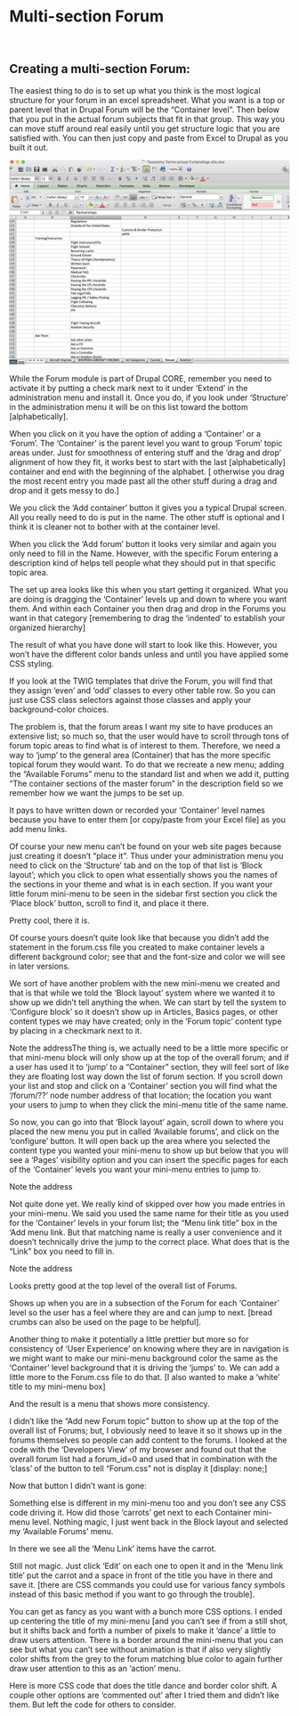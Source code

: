 
# Multi-section Forum

<br>

## Creating a multi-section Forum:

The easiest thing to do is to set up what you think is the most logical structure for your forum in an excel spreadsheet.  What you want is a top or parent level that in Drupal Forum will be the “Container level”.  Then below that you put in the actual forum subjects that fit in that group.  This way you can move stuff around real easily until you get structure logic that you are satisfied with.  You can then just copy and paste from Excel to Drupal as you built it out.

<img src="../modules/images/forum1.png"  width="550">

While the Forum module is part of Drupal CORE, remember you need to activate it by putting a check mark next to it under ‘Extend’ in the administration menu and install it.  Once you do, if you look under ‘Structure’ in the administration menu it will be on this list toward the bottom [alphabetically].

When you click on it you have the option of adding a ‘Container’ or a ‘Forum’.  The ‘Container’ is the parent level you want to group ‘Forum’ topic areas under.  Just for smoothness of entering stuff and the ‘drag and drop’ alignment of how they fit, it works best to start with the last [alphabetically] container and end with the beginning of the alphabet.  [ otherwise you drag the most recent entry you made past all the other stuff during a drag and drop and it gets messy to do.]



We you click the ‘Add container’ button it gives you a typical Drupal screen.  All you really need to do is put in the name.  The other stuff is optional and I think it is cleaner not to bother with at the container level.


When you click the ‘Add forum’ button it looks very similar and again you only need to fill in the Name.   However, with the specific Forum entering a description kind of helps tell people what they should put in that specific topic area.





The set up area looks like this when you start getting it organized.  What you are doing is dragging the ‘Container’ levels up and down to where you want them.  And within each Container you then drag and drop in the Forums you want in that category [remembering to drag the ‘indented’ to establish your organized hierarchy]


The result of what you have done will start to look like this.  However, you won’t have the different color bands unless and until you have applied some CSS styling.

If you look at the TWIG templates that drive the Forum, you will find that they assign ‘even’ and ‘odd’ classes to every other table row.  So you can just use CSS class selectors against those classes and apply your background-color choices.


The problem is, that the forum areas I want my site to have produces an extensive list; so much so, that the user would have to scroll through tons of forum topic areas to find what is of interest to them.  Therefore, we need a way to ‘jump’ to the general area (Container) that has the more specific topical forum they would want.  To do that we recreate a new menu; adding the “Available Forums” menu to the standard list and when we add it, putting “The container sections of the master forum” in the description field so we remember how we want the jumps to be set up.


It pays to have written down or recorded your ‘Container’ level names because you have to enter them [or copy/paste from your Excel file] as you add menu links.




Of course your new menu can’t be found on your web site pages because just creating it doesn’t “place it”.  Thus under your administration menu you need to click on the ‘Structure’ tab and on the top of that list is ‘Block layout’; which you click to open what essentially shows you the names of the sections in your theme and what is in each section.  If you want your little forum mini-menu to be seen in the sidebar first section you click the ‘Place block’ button, scroll to find it, and place it there.




Pretty cool, there it is.




Of course yours doesn’t quite look like that because you didn’t add the statement in the forum.css file you created to make container levels a different background color; see that and the font-size and color we will see in later versions.


We sort of have another problem with the new mini-menu we created and that is that while we told the ‘Block layout’ system where we wanted it to show up we didn’t tell anything the when.  We can start by tell the system to ‘Configure block’ so it doesn’t show up in Articles, Basics pages, or other content types we may have created; only in the ‘Forum topic’ content type by placing in a checkmark next to it.









Note the addressThe thing is, we actually need to be a little more specific or that mini-menu block will only show up at the top of the overall forum; and if a user has used it to ‘jump’ to a “Container” section, they will feel sort of like they are floating lost way down the list of forum section.  If you scroll down your list and stop and click on a ‘Container’ section you will find what the ‘/forum/??’ node number address of that location; the location you want your users to jump to when they click the mini-menu title of the same name.



So now, you can go into that ‘Block layout’ again, scroll down to where you placed the new menu you put in called ‘Available forums’, and click on the ‘configure’ button.  It will open back up the area where you selected the content type you wanted your mini-menu to show up but below that you will see a ‘Pages’ visibility option and you can insert the specific pages for each of the ‘Container’ levels you want your mini-menu entries to jump to.

Note the address


Not quite done yet.  We really kind of skipped over how you made entries in your mini-menu.  We said you used the same name for their title as you used for the ‘Container’ levels in your forum list; the “Menu link title” box in the ‘Add menu link.  But that matching name is really a user convenience and it doesn’t technically drive the jump to the correct place.  What does that is the “Link” box you need to fill in.


Note the address











Looks pretty good at the top level of the overall list of Forums.



Shows up when you are in a subsection of the Forum for each ‘Container’ level so the user has a feel where they are and can jump to next. [bread crumbs can also be used on the page to be helpful].













Another thing to make it potentially a little prettier but more so for consistency of ‘User Experience’ on knowing where they are in navigation is we might want to make our mini-menu background color the same as the ‘Container’ level background that it is driving the ‘jumps’ to.   We can add a little more to the Forum.css file to do that.  [I also wanted to make a ‘white’ title to my mini-menu box]


And the result is a menu that shows more consistency.







I didn’t like the “Add new Forum topic” button to show up at the top of the overall list of Forums; but, I obviously need to leave it so it shows up in the forums themselves so people can add content to the forums.  I looked at the code with the ‘Developers View’ of my browser and found out that the overall forum list had a forum_id=0 and used that in combination with the ‘class’ of the button to tell “Forum.css” not is display it [display: none;]



Now that button I didn’t want is gone:



Something else is different in my mini-menu too and you don’t see any CSS code driving it.  How did those ‘carrots’ get next to each Container mini-menu level.  Nothing magic, I just went back in the Block layout and selected my ‘Available Forums’ menu.

In there we see all the ‘Menu Link’ items have the carrot.








Still not magic.  Just click ‘Edit’ on each one to open it and in the ‘Menu link title’ put the carrot and a space in front of the title you have in there and save it.  [there are CSS commands you could use for various fancy symbols instead of this basic method if you want to go through the trouble].



You can get as fancy as you want with a bunch more CSS options.  I ended up centering the title of my mini-menu [and you can’t see if from a still shot, but it shifts back and forth a number of pixels to make it ‘dance’ a little to draw users attention.  There is a border around the mini-menu that you can see but what you can’t see without animation is that if also very slightly color shifts from the grey to the forum matching blue color to again further draw user attention to this as an ‘action’ menu.




Here is more CSS code that does the title dance and border color shift.  A couple other options are ‘commented out’ after I tried them and didn’t like them.  But left the code for others to consider.


